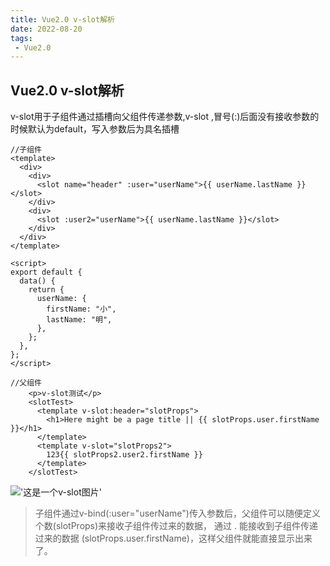 ```yaml
---
title: Vue2.0 v-slot解析
date: 2022-08-20
tags:
 - Vue2.0
---
```


## Vue2.0 v-slot解析
v-slot用于子组件通过插槽向父组件传递参数,v-slot ,冒号(:)后面没有接收参数的时候默认为default，写入参数后为具名插槽
```vue
//子组件
<template>
  <div>
    <div>
      <slot name="header" :user="userName">{{ userName.lastName }}</slot>
    </div>
    <div>
      <slot :user2="userName">{{ userName.lastName }}</slot>
    </div>
  </div>
</template>

<script>
export default {
  data() {
    return {
      userName: {
        firstName: "小",
        lastName: "明",
      },
    };
  },
};
</script>
```
```vue
//父组件
    <p>v-slot测试</p>
    <slotTest>
      <template v-slot:header="slotProps">
        <h1>Here might be a page title || {{ slotProps.user.firstName }}</h1>
      </template>
      <template v-slot="slotProps2">
        123{{ slotProps2.user2.firstName }}
      </template>
    </slotTest>
```
!['这是一个v-slot图片'](/assets/img/v-slot.jpg 'v-slot图片')
 > 子组件通过v-bind(:user="userName")传入参数后，父组件可以随便定义个数(slotProps)来接收子组件传过来的数据，
 通过 . 能接收到子组件传递过来的数据 (slotProps.user.firstName)，这样父组件就能直接显示出来了。

